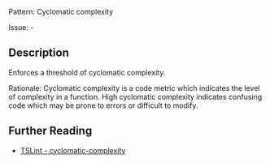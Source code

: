 Pattern: Cyclomatic complexity

Issue: -

## Description

Enforces a threshold of cyclomatic complexity.  
  
Rationale: Cyclomatic complexity is a code metric which indicates the level of complexity in a function. High cyclomatic complexity indicates confusing code which may be prone to errors or difficult to modify.

## Further Reading

* [TSLint - cyclomatic-complexity](https://palantir.github.io/tslint/rules/cyclomatic-complexity)